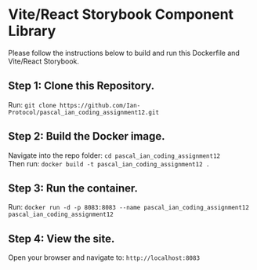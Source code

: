 # Vite/React Storybook Component Library

Please follow the instructions below to build and run this Dockerfile and Vite/React Storybook.

## Step 1: Clone this Repository.

Run: `git clone https://github.com/Ian-Protocol/pascal_ian_coding_assignment12.git`

## Step 2: Build the Docker image.

Navigate into the repo folder: `cd pascal_ian_coding_assignment12`  
Then run: `docker build -t pascal_ian_coding_assignment12 .`

## Step 3: Run the container.

Run: `docker run -d -p 8083:8083 --name pascal_ian_coding_assignment12 pascal_ian_coding_assignment12`

## Step 4: View the site.

Open your browser and navigate to: `http://localhost:8083`
